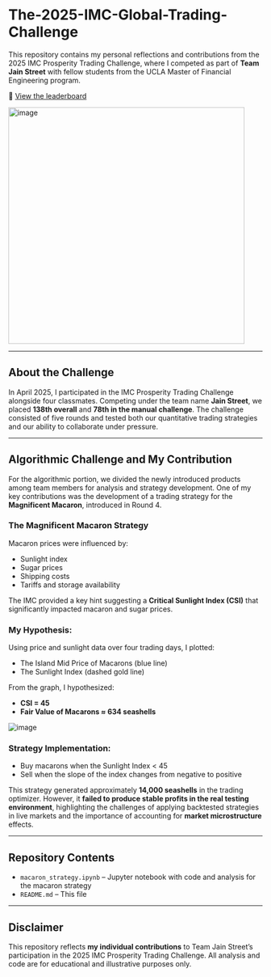 # The-2025-IMC-Global-Trading-Challenge

This repository contains my personal reflections and contributions from the 2025 IMC Prosperity Trading Challenge, where I competed as part of **Team Jain Street** with fellow students from the UCLA Master of Financial Engineering program.

🔗 [View the leaderboard](https://prosperity.imc.com/leaderboard)

<img width="468" alt="image" src="https://github.com/user-attachments/assets/1bde4cd2-04a5-48cb-931b-8b8fc20ab51a" />

---

## About the Challenge

In April 2025, I participated in the IMC Prosperity Trading Challenge alongside four classmates. Competing under the team name **Jain Street**, we placed **138th overall** and **78th in the manual challenge**. The challenge consisted of five rounds and tested both our quantitative trading strategies and our ability to collaborate under pressure.

---

## Algorithmic Challenge and My Contribution

For the algorithmic portion, we divided the newly introduced products among team members for analysis and strategy development. One of my key contributions was the development of a trading strategy for the **Magnificent Macaron**, introduced in Round 4.

### The Magnificent Macaron Strategy

Macaron prices were influenced by:
- Sunlight index
- Sugar prices
- Shipping costs
- Tariffs and storage availability

The IMC provided a key hint suggesting a **Critical Sunlight Index (CSI)** that significantly impacted macaron and sugar prices.

### My Hypothesis:
Using price and sunlight data over four trading days, I plotted:
- The Island Mid Price of Macarons (blue line)
- The Sunlight Index (dashed gold line)

From the graph, I hypothesized:
- **CSI = 45**
- **Fair Value of Macarons ≈ 634 seashells**

![image](https://github.com/user-attachments/assets/665c1f3c-99a7-475f-8f40-8ee1c854d534)


### Strategy Implementation:
- Buy macarons when the Sunlight Index < 45
- Sell when the slope of the index changes from negative to positive

This strategy generated approximately **14,000 seashells** in the trading optimizer. However, it **failed to produce stable profits in the real testing environment**, highlighting the challenges of applying backtested strategies in live markets and the importance of accounting for **market microstructure** effects.

---

## Repository Contents

- `macaron_strategy.ipynb` – Jupyter notebook with code and analysis for the macaron strategy
- `README.md` – This file

---

## Disclaimer

This repository reflects **my individual contributions** to Team Jain Street’s participation in the 2025 IMC Prosperity Trading Challenge. All analysis and code are for educational and illustrative purposes only.
